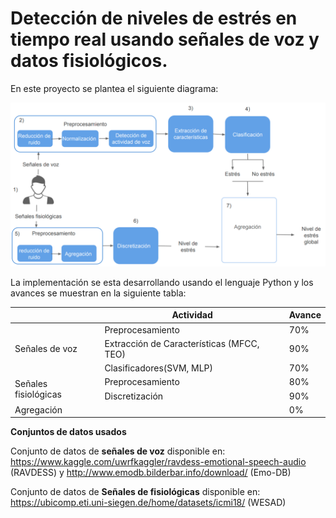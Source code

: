 # Detección de niveles de estrés en tiempo real usando señales de voz y datos fisiológicos.
 
 
 
 
En este proyecto se plantea el siguiente diagrama:
 
 
![Screenshot](pipeline.png)
 
La implementación se esta desarrollando usando el lenguaje Python y los avances se muestran en la siguiente tabla:
 
 
<table>
   <thead>
       <tr>
           <th> </th>
           <th>Actividad</th>
           <th>Avance</th>
       </tr>
   </thead>
   <tbody>
       <tr>
           <td rowspan=3>Señales de voz</td>
           <td>Preprocesamiento</td>
           <td>70%</td>
       </tr>
       <tr>
           <td>Extracción de Características (MFCC, TEO)</td>
           <td>90%</td>
       </tr>
       <tr>
           <td>Clasificadores(SVM, MLP)</td>
           <td>70%</td>
       </tr>
       <tr>
           <td rowspan=2>Señales fisiológicas</td>
           <td>Preprocesamiento</td>
           <td>80%</td>
       </tr>
       <tr>
           <td>Discretización</td>
           <td>90%</td>
       </tr>
       <tr>
           <td rowspan=1>Agregación</td>
           <td></td>
           <td>0%</td>
       </tr>
   </tbody>
</table>




__Conjuntos de datos usados__

Conjunto de datos de **señales de voz** disponible en: https://www.kaggle.com/uwrfkaggler/ravdess-emotional-speech-audio (RAVDESS) y http://www.emodb.bilderbar.info/download/ (Emo-DB)


Conjunto de datos de **Señales de fisiológicas** disponible en: https://ubicomp.eti.uni-siegen.de/home/datasets/icmi18/ (WESAD)
